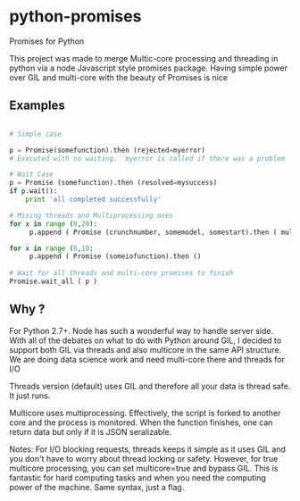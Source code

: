 # python-promises
Promises for Python

This project was made to merge Multic-core processing and threading in python via a node Javascript style promises package.  Having simple power over GIL and multi-core with the beauty of Promises is nice

## Examples

```python

# Simple case

p = Promise(somefunction).then (rejected=myerror)
# Executed with no waiting.  myerror is called if there was a problem

# Wait Case
p = Promise (somefunction).then (resolved=mysuccess)
if p.wait(): 
    print 'all completed successfully'

# Mixing threads and Multiprocessing ones
for x in range (0,20):
     p.append ( Promise (crunchnumber, somemodel, somestart).then ( multicore=True)

for x in range (0,10:
     p.append ( Promise (someiofunction).then ()
     
# Wait for all threads and multi-core promises to finish
Promise.wait_all ( p )
 ```

## Why ?

 For Python 2.7+.  Node has such a wonderful way to handle server side.  With all of the debates
 on what to do with Python around GIL, I decided to support both GIL via threads and also multicore in the same
 API structure.  We are doing data science work and need multi-core there and threads for I/O

 Threads version (default) uses GIL and therefore all your data is thread safe.  It just runs.

 Multicore uses multiprocessing.  Effectively, the script is forked to another core and the process is monitored.
   When the function finishes, one can return data but only if it is JSON seralizable. 

 Notes: For I/O blocking requests, threads keeps it simple as it uses GIL and you don't have to worry about thread locking or safety.  However, for true multicore processing, you can set multicore=true and bypass GIL.  This is fantastic for hard computing tasks and when you need the computing power of the machine.  Same syntax, just a flag.
 
 
